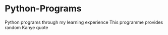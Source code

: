 # Python-Programs
Python programs through my learning experience
This programme provides random Kanye quote
